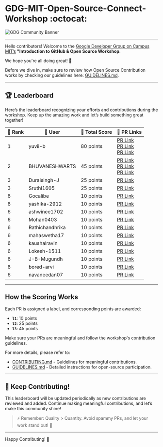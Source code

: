 # GDG-MIT-Open-Source-Connect-Workshop :octocat:

![GDG Community Banner](GDG-Community-Page.jpg)

---

Hello contributors! Welcome to the [Google Developer Group on Campus MIT’s](https://gdg.community.dev/gdg-on-campus-madras-institute-of-technology-chennai-india/) **"Introduction to GitHub & Open Source Workshop**.

We hope you're all doing great! 🚀 

Before we dive in, make sure to review how Open Source Contribution works by checking our guidelines here: [GUIDELINES.md](GUIDELINES.md).

---

## **🏆 Leaderboard**

Here’s the leaderboard recognizing your efforts and contributions during the workshop. Keep up the amazing work and let’s build something great together!

| 🥇 Rank | 👤 User | 🌟 Total Score | 🔗 PR Links |
|--------|--------|----------------|-------------|
| 1 | yuvii-b | 80 points | [PR Link](https://github.com/gdgmit/stark-hub/pull/10)<br>[PR Link](https://github.com/gdgmit/stark-hub/pull/6)<br>[PR Link](https://github.com/gdgmit/PySnippets/pull/14) |
| 2 | BHUVANESHWARTS | 45 points | [PR Link](https://github.com/gdgmit/stark-hub/pull/7)<br>[PR Link](https://github.com/gdgmit/fit-freak/pull/3)<br>[PR Link](https://github.com/gdgmit/Beautiify/pull/6) |
| 3 | Duraisingh-J | 25 points | [PR Link](https://github.com/gdgmit/sweet-scoops/pull/17) |
| 3 | Sruthi1605 | 25 points | [PR Link](https://github.com/gdgmit/Beautiify/pull/3) |
| 6 | Gocalibe | 10 points | [PR Link](https://github.com/gdgmit/algohub/pull/12) |
| 6 | yashika-2912 | 10 points | [PR Link](https://github.com/gdgmit/algohub/pull/10) |
| 6 | ashwinee1702 | 10 points | [PR Link](https://github.com/gdgmit/algohub/pull/9) |
| 6 | Mohan0403 | 10 points | [PR Link](https://github.com/gdgmit/algohub/pull/8) |
| 6 | Rathichandhrika | 10 points | [PR Link](https://github.com/gdgmit/algohub/pull/4) |
| 6 | mahaswetha17 | 10 points | [PR Link](https://github.com/gdgmit/algohub/pull/3) |
| 6 | kaushalravin | 10 points | [PR Link](https://github.com/gdgmit/stark-hub/pull/8) |
| 6 | Lokesh-1511 | 10 points | [PR Link](https://github.com/gdgmit/sweet-scoops/pull/16) |
| 6 | J-B-Mugundh | 10 points | [PR Link](https://github.com/gdgmit/ChatSphere/pull/2) |
| 6 | bored-arvi | 10 points | [PR Link](https://github.com/gdgmit/PySnippets/pull/11) |
| 6 | navaneedan07 | 10 points | [PR Link](https://github.com/gdgmit/PySnippets/pull/9) |

---
## How the Scoring Works

Each PR is assigned a label, and corresponding points are awarded:
- **`l1`**: 10 points
- **`l2`**: 25 points
- **`l3`**: 45 points

Make sure your PRs are meaningful and follow the workshop's contribution guidelines.

For more details, please refer to:
- [CONTRIBUTING.md](CONTRIBUTING.md) - Guidelines for meaningful contributions.
- [GUIDELINES.md](GUIDELINES.md) - Detailed instructions for open-source participation.

---

## **🌟 Keep Contributing!**

This leaderboard will be updated periodically as new contributions are reviewed and added. Continue making meaningful contributions, and let’s make this community shine!

> ⚡ Remember: Quality > Quantity. Avoid spammy PRs, and let your work stand out! 🚀

---

Happy Contributing! 🎉
